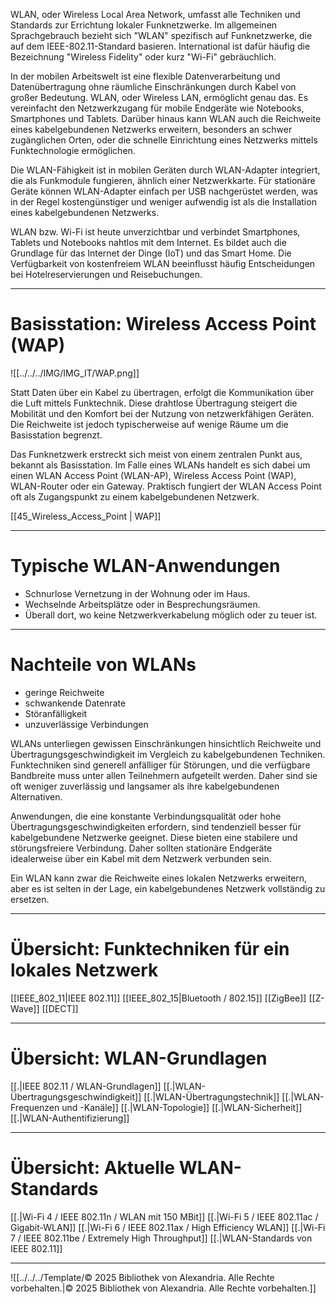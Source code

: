 WLAN, oder Wireless Local Area Network, umfasst alle Techniken und Standards zur Errichtung lokaler Funknetzwerke. Im allgemeinen Sprachgebrauch bezieht sich "WLAN" spezifisch auf Funknetzwerke, die auf dem IEEE-802.11-Standard basieren. International ist dafür häufig die Bezeichnung "Wireless Fidelity" oder kurz "Wi-Fi" gebräuchlich.

In der mobilen Arbeitswelt ist eine flexible Datenverarbeitung und Datenübertragung ohne räumliche Einschränkungen durch Kabel von großer Bedeutung. WLAN, oder Wireless LAN, ermöglicht genau das. Es vereinfacht den Netzwerkzugang für mobile Endgeräte wie Notebooks, Smartphones und Tablets. Darüber hinaus kann WLAN auch die Reichweite eines kabelgebundenen Netzwerks erweitern, besonders an schwer zugänglichen Orten, oder die schnelle Einrichtung eines Netzwerks mittels Funktechnologie ermöglichen.

Die WLAN-Fähigkeit ist in mobilen Geräten durch WLAN-Adapter integriert, die als Funkmodule fungieren, ähnlich einer Netzwerkkarte. Für stationäre Geräte können WLAN-Adapter einfach per USB nachgerüstet werden, was in der Regel kostengünstiger und weniger aufwendig ist als die Installation eines kabelgebundenen Netzwerks.

WLAN bzw. Wi-Fi ist heute unverzichtbar und verbindet Smartphones, Tablets und Notebooks nahtlos mit dem Internet. Es bildet auch die Grundlage für das Internet der Dinge (IoT) und das Smart Home. Die Verfügbarkeit von kostenfreiem WLAN beeinflusst häufig Entscheidungen bei Hotelreservierungen und Reisebuchungen.

---

# Basisstation: Wireless Access Point (WAP)

![[../../../IMG/IMG_IT/WAP.png]]

Statt Daten über ein Kabel zu übertragen, erfolgt die Kommunikation über die Luft mittels Funktechnik. Diese drahtlose Übertragung steigert die Mobilität und den Komfort bei der Nutzung von netzwerkfähigen Geräten. Die Reichweite ist jedoch typischerweise auf wenige Räume um die Basisstation begrenzt.

Das Funknetzwerk erstreckt sich meist von einem zentralen Punkt aus, bekannt als Basisstation. Im Falle eines WLANs handelt es sich dabei um einen WLAN Access Point (WLAN-AP), Wireless Access Point (WAP), WLAN-Router oder ein Gateway. Praktisch fungiert der WLAN Access Point oft als Zugangspunkt zu einem kabelgebundenen Netzwerk.

[[45_Wireless_Access_Point | WAP]]

---

# Typische WLAN-Anwendungen

- Schnurlose Vernetzung in der Wohnung oder im Haus.
- Wechselnde Arbeitsplätze oder in Besprechungsräumen.
- Überall dort, wo keine Netzwerkverkabelung möglich oder zu teuer ist.

---

# Nachteile von WLANs

- geringe Reichweite
- schwankende Datenrate
- Störanfälligkeit
- unzuverlässige Verbindungen

WLANs unterliegen gewissen Einschränkungen hinsichtlich Reichweite und Übertragungsgeschwindigkeit im Vergleich zu kabelgebundenen Techniken. Funktechniken sind generell anfälliger für Störungen, und die verfügbare Bandbreite muss unter allen Teilnehmern aufgeteilt werden. Daher sind sie oft weniger zuverlässig und langsamer als ihre kabelgebundenen Alternativen.

Anwendungen, die eine konstante Verbindungsqualität oder hohe Übertragungsgeschwindigkeiten erfordern, sind tendenziell besser für kabelgebundene Netzwerke geeignet. Diese bieten eine stabilere und störungsfreiere Verbindung. Daher sollten stationäre Endgeräte idealerweise über ein Kabel mit dem Netzwerk verbunden sein.

Ein WLAN kann zwar die Reichweite eines lokalen Netzwerks erweitern, aber es ist selten in der Lage, ein kabelgebundenes Netzwerk vollständig zu ersetzen.

---

# Übersicht: Funktechniken für ein lokales Netzwerk
[[IEEE_802_11|IEEE 802.11]]
[[IEEE_802_15|Bluetooth / 802.15]]
[[ZigBee]]
[[Z-Wave]]
[[DECT]]

---

# Übersicht: WLAN-Grundlagen
[[.\|IEEE 802.11 / WLAN-Grundlagen]]
[[.\|WLAN-Übertragungsgeschwindigkeit]]
[[.\|WLAN-Übertragungstechnik]]
[[.\|WLAN-Frequenzen und -Kanäle]]
[[.\|WLAN-Topologie]]
[[.\|WLAN-Sicherheit]]
[[.\|WLAN-Authentifizierung]]

---

# Übersicht: Aktuelle WLAN-Standards
[[.\|Wi-Fi 4 / IEEE 802.11n / WLAN mit 150 MBit]]
[[.\|Wi-Fi 5 / IEEE 802.11ac / Gigabit-WLAN]]
[[.\|Wi-Fi 6 / IEEE 802.11ax / High Efficiency WLAN]]
[[.\|Wi-Fi 7 / IEEE 802.11be / Extremely High Throughput]]
[[.\|WLAN-Standards von IEEE 802.11]]

---

![[../../../Template/© 2025 Bibliothek von Alexandria. Alle Rechte vorbehalten.|© 2025 Bibliothek von Alexandria. Alle Rechte vorbehalten.]]
